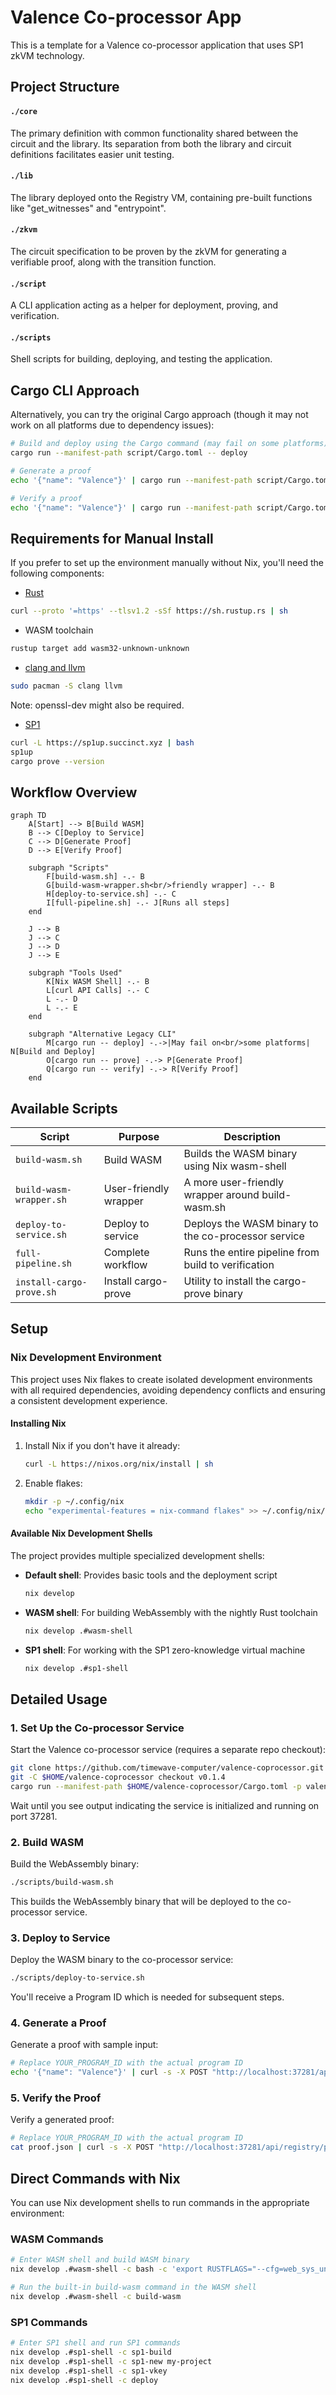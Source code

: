 # Valence Co-processor App

This is a template for a Valence co-processor application that uses SP1 zkVM technology.

## Project Structure

#### `./core`

The primary definition with common functionality shared between the circuit and the library. Its separation from both the library and circuit definitions facilitates easier unit testing.

#### `./lib`

The library deployed onto the Registry VM, containing pre-built functions like "get_witnesses" and "entrypoint".

#### `./zkvm`

The circuit specification to be proven by the zkVM for generating a verifiable proof, along with the transition function.

#### `./script`

A CLI application acting as a helper for deployment, proving, and verification.

#### `./scripts`

Shell scripts for building, deploying, and testing the application.

## Cargo CLI Approach

Alternatively, you can try the original Cargo approach (though it may not work on all platforms due to dependency issues):

```sh
# Build and deploy using the Cargo command (may fail on some platforms)
cargo run --manifest-path script/Cargo.toml -- deploy

# Generate a proof
echo '{"name": "Valence"}' | cargo run --manifest-path script/Cargo.toml -- prove 

# Verify a proof
echo '{"name": "Valence"}' | cargo run --manifest-path script/Cargo.toml -- prove | cargo run --manifest-path script/Cargo.toml -- verify
```


## Requirements for Manual Install

If you prefer to set up the environment manually without Nix, you'll need the following components:

- [Rust](https://www.rust-lang.org/tools/install)

```sh
curl --proto '=https' --tlsv1.2 -sSf https://sh.rustup.rs | sh
```

- WASM toolchain

```sh
rustup target add wasm32-unknown-unknown
```

- [clang and llvm](https://clang.llvm.org/get_started.html)

```sh
sudo pacman -S clang llvm
```

Note: openssl-dev might also be required.

- [SP1](https://docs.succinct.xyz/docs/sp1/getting-started/install)

```sh
curl -L https://sp1up.succinct.xyz | bash
sp1up
cargo prove --version
```



## Workflow Overview

```mermaid
graph TD
    A[Start] --> B[Build WASM]
    B --> C[Deploy to Service]
    C --> D[Generate Proof]
    D --> E[Verify Proof]
    
    subgraph "Scripts"
        F[build-wasm.sh] -.- B
        G[build-wasm-wrapper.sh<br/>friendly wrapper] -.- B
        H[deploy-to-service.sh] -.- C
        I[full-pipeline.sh] -.- J[Runs all steps]
    end
    
    J --> B
    J --> C
    J --> D
    J --> E
    
    subgraph "Tools Used"
        K[Nix WASM Shell] -.- B
        L[curl API Calls] -.- C
        L -.- D
        L -.- E
    end
    
    subgraph "Alternative Legacy CLI"
        M[cargo run -- deploy] -.->|May fail on<br/>some platforms| N[Build and Deploy]
        O[cargo run -- prove] -.-> P[Generate Proof]
        Q[cargo run -- verify] -.-> R[Verify Proof]
    end
```

## Available Scripts

| Script | Purpose | Description |
|--------|---------|-------------|
| `build-wasm.sh` | Build WASM | Builds the WASM binary using Nix wasm-shell |
| `build-wasm-wrapper.sh` | User-friendly wrapper | A more user-friendly wrapper around build-wasm.sh |
| `deploy-to-service.sh` | Deploy to service | Deploys the WASM binary to the co-processor service |
| `full-pipeline.sh` | Complete workflow | Runs the entire pipeline from build to verification |
| `install-cargo-prove.sh` | Install cargo-prove | Utility to install the cargo-prove binary |

## Setup

### Nix Development Environment

This project uses Nix flakes to create isolated development environments with all required dependencies, avoiding dependency conflicts and ensuring a consistent development experience.

#### Installing Nix

1. Install Nix if you don't have it already:
   ```sh
   curl -L https://nixos.org/nix/install | sh
   ```

2. Enable flakes:
   ```sh
   mkdir -p ~/.config/nix
   echo "experimental-features = nix-command flakes" >> ~/.config/nix/nix.conf
   ```

#### Available Nix Development Shells

The project provides multiple specialized development shells:

- **Default shell**: Provides basic tools and the deployment script
  ```sh
  nix develop
  ```

- **WASM shell**: For building WebAssembly with the nightly Rust toolchain
  ```sh
  nix develop .#wasm-shell
  ```

- **SP1 shell**: For working with the SP1 zero-knowledge virtual machine
  ```sh
  nix develop .#sp1-shell
  ```

## Detailed Usage

### 1. Set Up the Co-processor Service

Start the Valence co-processor service (requires a separate repo checkout):

```sh
git clone https://github.com/timewave-computer/valence-coprocessor.git $HOME/valence-coprocessor
git -C $HOME/valence-coprocessor checkout v0.1.4
cargo run --manifest-path $HOME/valence-coprocessor/Cargo.toml -p valence-coprocessor-service --profile optimized
```

Wait until you see output indicating the service is initialized and running on port 37281.

### 2. Build WASM

Build the WebAssembly binary:

```sh
./scripts/build-wasm.sh
```

This builds the WebAssembly binary that will be deployed to the co-processor service.

### 3. Deploy to Service

Deploy the WASM binary to the co-processor service:

```sh
./scripts/deploy-to-service.sh
```

You'll receive a Program ID which is needed for subsequent steps.

### 4. Generate a Proof

Generate a proof with sample input:

```sh
# Replace YOUR_PROGRAM_ID with the actual program ID
echo '{"name": "Valence"}' | curl -s -X POST "http://localhost:37281/api/registry/program/YOUR_PROGRAM_ID/prove" -H "Content-Type: application/json" -d '{"args":{"name":"Valence"}}'
```

### 5. Verify the Proof

Verify a generated proof:

```sh
# Replace YOUR_PROGRAM_ID with the actual program ID
cat proof.json | curl -s -X POST "http://localhost:37281/api/registry/program/YOUR_PROGRAM_ID/verify" -H "Content-Type: application/json" -d @-
```

## Direct Commands with Nix

You can use Nix development shells to run commands in the appropriate environment:

### WASM Commands
```sh
# Enter WASM shell and build WASM binary
nix develop .#wasm-shell -c bash -c 'export RUSTFLAGS="--cfg=web_sys_unstable_apis"; cargo build --target wasm32-unknown-unknown --release -p valence-coprocessor-app-lib'

# Run the built-in build-wasm command in the WASM shell
nix develop .#wasm-shell -c build-wasm
```

### SP1 Commands
```sh
# Enter SP1 shell and run SP1 commands
nix develop .#sp1-shell -c sp1-build
nix develop .#sp1-shell -c sp1-new my-project
nix develop .#sp1-shell -c sp1-vkey
nix develop .#sp1-shell -c deploy
```
